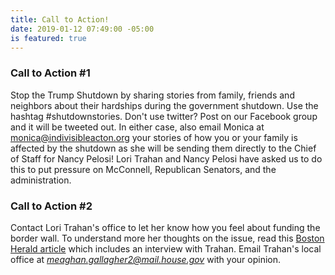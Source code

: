 ```yaml
---
title: Call to Action!
date: 2019-01-12 07:49:00 -05:00
is featured: true
---
```


### Call to Action #1

Stop the Trump Shutdown by sharing stories from family, friends and neighbors about their hardships during the government shutdown. Use the hashtag #shutdownstories. Don't use twitter?  Post on our Facebook group and it will be tweeted out.  In either case, also email Monica at monica@indivisibleacton.org your stories of how you or your family is affected by the shutdown as she will be sending them directly to the Chief of Staff for Nancy Pelosi!   Lori Trahan and Nancy Pelosi have asked us to do this to put pressure on McConnell, Republican Senators, and the administration.


### Call to Action #2

Contact Lori Trahan's office to let her know how you feel about funding the border wall. To understand more her thoughts on the issue, read this [Boston Herald article](https://www.bostonherald.com/2019/01/07/chabot-lori-trahan-open-to-border-wall-talks/) which includes an interview with Trahan.  Email Trahan's local office at *meaghan.gallagher2@mail.house.gov* with your opinion.